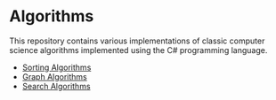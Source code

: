 # Algorithms

This repository contains various implementations of classic computer science algorithms implemented using the C# programming language.

* [Sorting Algorithms](./Documentation/Sorting%20Algorithms/README.md)
* [Graph Algorithms](./Documentation/Graph%20Algorithms/README.md)
* [Search Algorithms](./Documentation/Search%20Algorithms/README.md)